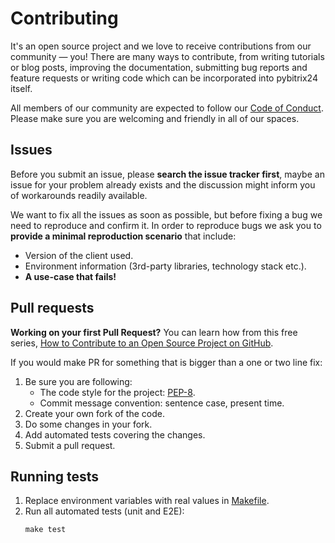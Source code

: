 # Contributing
It's an open source project and we love to receive contributions from our community — you! There are many ways to contribute, from writing tutorials or blog posts, improving the documentation, submitting bug reports and feature requests or writing code which can be incorporated into pybitrix24 itself.

All members of our community are expected to follow our [Code of Conduct](CODE_OF_CONDUCT.md). Please make sure you are welcoming and friendly in all of our spaces.

## Issues

Before you submit an issue, please **search the issue tracker first**, maybe an issue for your problem already exists and the discussion might inform you of workarounds readily available.

We want to fix all the issues as soon as possible, but before fixing a bug we need to reproduce and confirm it. In order to reproduce bugs we ask you to **provide a minimal reproduction scenario** that include:
- Version of the client used.
- Environment information (3rd-party libraries, technology stack etc.).
- **A use-case that fails!**

## Pull requests
**Working on your first Pull Request?** You can learn how from this free series, [How to Contribute to an Open Source Project on GitHub](https://egghead.io/series/how-to-contribute-to-an-open-source-project-on-github).

If you would make PR for something that is bigger than a one or two line fix:
1. Be sure you are following:
    - The code style for the project: [PEP-8](https://www.python.org/dev/peps/pep-0008/).
    - Commit message convention: sentence case, present time.
1. Create your own fork of the code.
1. Do some changes in your fork.
1. Add automated tests covering the changes.
1. Submit a pull request.

## Running tests
1. Replace environment variables with real values in [Makefile](Makefile).
1. Run all automated tests (unit and E2E):
    ```shell script
    make test
    ```
